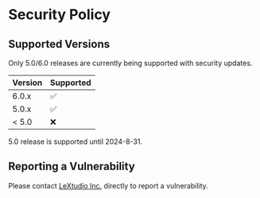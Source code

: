 # Security Policy

## Supported Versions

Only 5.0/6.0 releases are currently being supported with security updates.

| Version | Supported          |
| ------- | ------------------ |
| 6.0.x   | :white_check_mark: |
| 5.0.x   | :white_check_mark: |
| < 5.0   | :x:                |

5.0 release is supported until 2024-8-31.

## Reporting a Vulnerability

Please contact [LeXtudio Inc.](https://lextudio.com) directly to report a vulnerability.

